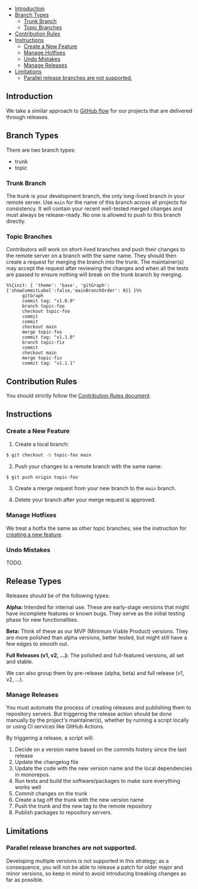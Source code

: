 - [Introduction](#introduction)
- [Branch Types](#branch-types)
  - [Trunk Branch](#trunk-branch)
  - [Topic Branches](#topic-branches)
- [Contribution Rules](#contribution-rules)
- [Instructions](#instructions)
  - [Create a New Feature](#create-a-new-feature)
  - [Manage Hotfixes](#manage-hotfixes)
  - [Undo Mistakes](#undo-mistakes)
  - [Manage Releases](#manage-releases)
- [Limitations](#limitations)
  - [Parallel release branches are not supported.](#parallel-release-branches-are-not-supported)

## Introduction
We take a similar approach to [GitHub flow](https://githubflow.github.io/) for our projects that are delivered through releases.

## Branch Types
There are two branch types:
- trunk
- topic

### Trunk Branch
The trunk is your development branch, the only long-lived branch in your remote server. Use `main` for the name of this branch across all projects for consistency. It will contain your recent well-tested merged changes and must always be release-ready. No one is allowed to push to this branch directly.

### Topic Branches
Contributors will work on short-lived branches and push their changes to the remote server on a branch with the same name. They should then create a request for merging the branch into the trunk. The maintainer(s) may accept the request after reviewing the changes and when all the tests are passed to ensure nothing will break on the trunk branch by merging.

```mermaid
%%{init: { 'theme': 'base', 'gitGraph': {'showCommitLabel':false,'mainBranchOrder': 0}} }%%
      gitGraph
      commit tag: "v1.0.0"
      branch topic-foo
      checkout topic-foo
      commit
      commit
      checkout main
      merge topic-foo
      commit tag: "v1.1.0"
      branch topic-fix
      commit
      checkout main
      merge topic-fix
      commit tag: "v1.1.1"
```

## Contribution Rules
You should strictly follow the [Contribution Rules document](/contribution-rules.md). 

## Instructions

### Create a New Feature
1. Create a local branch:
```bash
$ git checkout -b topic-foo main
```

2. Push your changes to a remote branch with the same name:
```bash
$ git push origin topic-foo
```

3. Create a merge request from your new branch to the `main` branch.

4. Delete your branch after your merge request is approved.

### Manage Hotfixes
We treat a hotfix the same as other topic branches; see the instruction for [creating a new feature](#create-a-new-feature).

### Undo Mistakes
TODO.

## Release Types

Releases should be of the following types:

**Alpha:** Intended for internal use. These are early-stage versions that might have incomplete features or known bugs. They serve as the initial testing phase for new functionalities.

**Beta:** Think of these as our MVP (Minimum Viable Product) versions. They are more polished than alpha versions, better tested, but might still have a few edges to smooth out. 

**Full Releases (v1, v2, ...):** The polished and full-featured versions, all set and stable.

We can also group them by pre-release (alpha, beta) and full release (v1, v2, ...).

### Manage Releases 

You must automate the process of creating releases and publishing them to repository servers. But triggering the release action should be done manually by the project's maintainer(s), whether by running a script locally or using CI services like GitHub Actions. 

By triggering a release, a script will:
1. Decide on a version name based on the commits history since the last release
2. Update the changelog file
3. Update the code with the new version name and the local dependencies in monorepos.
4. Run tests and build the software/packages to make sure everything works well
5. Commit changes on the trunk 
6. Create a tag off the trunk with the new version name
7. Push the trunk and the new tag to the remote repository 
8. Publish packages to repository servers.

## Limitations

### Parallel release branches are not supported.
Developing multiple versions is not supported in this strategy; as a consequence, you will not be able to release a patch for older major and minor versions, so keep in mind to avoid introducing breaking changes as far as possible.

